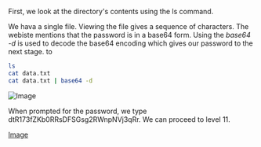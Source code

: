 First, we look at the directory's contents using the ls command. 

We hava a single file. Viewing the file gives a sequence of characters. The webiste mentions that the password is in a base64 form. Using the *base64 -d* is used to decode the base64 encoding which gives our password to the next stage. to

```bash 
ls
cat data.txt
cat data.txt | base64 -d
```

![Image](https://github.com/user-attachments/assets/19b4b1ed-d1d8-4f84-80d9-e4d18bca0417)

When prompted for the password, we type dtR173fZKb0RRsDFSGsg2RWnpNVj3qRr. We can proceed to level 11.

[Image](https://github.com/user-attachments/assets/dff0b1bd-1def-432f-b245-82049e700a66)
